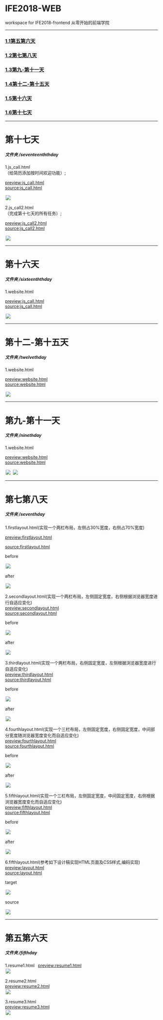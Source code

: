 # IFE2018-WEB
workspace for IFE2018-frontend
从零开始的前端学院  
***

### [1.1第五第六天](#fifthday)  

### [1.2第七第八天](#seventhday) 

### [1.3第九-第十一天](#ninethday) 

### [1.4第十二-第十五天](#twelvethday) 

### [1.5第十六天](#sixteenthday) 

### [1.6第十七天](#seventeenthday) 

 ***   
<a id="seventeenthday"></a>  

# 第十七天

##### 文件夹 /seventeenththday  

1.js_call.html  
（给简历添加按时间欢迎功能）;


<a href="https://cdn.rawgit.com/azcvcza/IFE2018-WEB/f62261db/seventeenthday/js_call.html">preview:js_call.html</a>  
<a href="https://github.com/azcvcza/IFE2018-WEB/blob/master/seventeenthday/js_call.html">source:js_call.html</a>  

<img src="https://github.com/azcvcza/IFE2018-WEB/blob/master/seventeenthday/img/time.gif"  hspace="2" vspace="2">  

2.js_call2.html  
（完成第十七天的所有任务）;


<a href="https://cdn.rawgit.com/azcvcza/IFE2018-WEB/f62261db/seventeenthday/js_call2.html">preview:js_call2.html</a>  
<a href="https://github.com/azcvcza/IFE2018-WEB/blob/master/seventeenthday/js_call.html">source:js_call2.html</a>  

<img src="https://github.com/azcvcza/IFE2018-WEB/blob/master/img/17_jscall.png"  hspace="2" vspace="2">  

  

  ***   
<a id="sixteenthday"></a>  

# 第十六天

##### 文件夹 /sixteenththday  

1.website.html  


<a href="https://cdn.rawgit.com/azcvcza/IFE2018-WEB/09e76c5e/sixteenthday/js_call.html">preview:js_call.html</a>  
<a href="https://github.com/azcvcza/IFE2018-WEB/blob/master/sixteenthday/js_call.html">source:js_call.html</a>  

<img src="https://github.com/azcvcza/IFE2018-WEB/blob/master/sixteenthday/img/Animation.gif"  hspace="2" vspace="2">  

  
  ***   
<a id="twelvethday"></a>  

# 第十二-第十五天

##### 文件夹 /twelvethday  

1.website.html  


<a href="https://cdn.rawgit.com/azcvcza/IFE2018-WEB/09e76c5e/twelvethday/website.html">preview:website.html</a>  
<a href="https://github.com/azcvcza/IFE2018-WEB/blob/master/twelvethday/website.html">source:website.html</a>  

<img src="https://github.com/azcvcza/IFE2018-WEB/blob/master/img/12_website.png"  hspace="2" vspace="2">  





***   
<a id="ninethday"></a>  

# 第九-第十一天

##### 文件夹 /ninethday  

1.website.html  


<a href="https://cdn.rawgit.com/azcvcza/IFE2018-WEB/09e76c5e/ninethday/website.html">preview:website.html</a>  
<a href="https://github.com/azcvcza/IFE2018-WEB/blob/master/ninethday/website.html">source:website.html</a>  

<img src="https://github.com/azcvcza/IFE2018-WEB/blob/master/img/9_header.png"  hspace="2" vspace="2">  
<img src="https://github.com/azcvcza/IFE2018-WEB/blob/master/img/9_welcome.png"  hspace="2" vspace="2">  


***  

<a id="seventhday"></a>   

# 第七第八天  

##### 文件夹 /seventhday  

 

1.firstlayout.html(实现一个两栏布局，左侧占30%宽度，右侧占70%宽度)  

<a href="https://cdn.rawgit.com/azcvcza/IFE2018-WEB/09e76c5e/seventhday/firstlayout.html">preview:firstlayout.html</a>  

<a href="https://github.com/azcvcza/IFE2018-WEB/blob/master/seventhday/firstlayout.html">source:firstlayout.html</a>  

before


<img src="https://github.com/azcvcza/IFE2018-WEB/blob/master/img/7_firstlayout1.png"  hspace="2" vspace="2"> 

after 

<img src="https://github.com/azcvcza/IFE2018-WEB/blob/master/img/7_firstlayout2.png"  hspace="2" vspace="2">  


2.secondlayout.html(实现一个两栏布局，左侧固定宽度，右侧根据浏览器宽度进行自适应变化)  
<a href="https://cdn.rawgit.com/azcvcza/IFE2018-WEB/09e76c5e/seventhday/secondlayout.html">preview:secondlayout.html</a>  
<a href="https://github.com/azcvcza/IFE2018-WEB/blob/master/seventhday/secondlayout.html">source:secondlayout.html</a>  

before


<img src="https://github.com/azcvcza/IFE2018-WEB/blob/master/img/7_secondlayout1.png"  hspace="2" vspace="2"> 

after 

<img src="https://github.com/azcvcza/IFE2018-WEB/blob/master/img/7_secondlayout2.png"  hspace="2" vspace="2">  


3.thirdlayout.html(实现一个两栏布局，右侧固定宽度，左侧根据浏览器宽度进行自适应变化)  
<a href="https://cdn.rawgit.com/azcvcza/IFE2018-WEB/09e76c5e/seventhday/thirdlayout.html">preview:thirdlayout.html</a>  
<a href="https://github.com/azcvcza/IFE2018-WEB/blob/master/seventhday/thirdlayout.html">source:thirdlayout.html</a>  


before


<img src="https://github.com/azcvcza/IFE2018-WEB/blob/master/img/7_thirdlayout1.png"  hspace="2" vspace="2"> 

after 

<img src="https://github.com/azcvcza/IFE2018-WEB/blob/master/img/7_thirdlayout2.png"  hspace="2" vspace="2">  

4.fourthlayout.html(实现一个三栏布局，左侧固定宽度，右侧固定宽度，中间部分宽度随浏览器宽度变化而自适应变化)  
<a href="https://cdn.rawgit.com/azcvcza/IFE2018-WEB/09e76c5e/seventhday/fourthlayout.html">preview:fourthlayout.html</a>  
<a href="https://github.com/azcvcza/IFE2018-WEB/blob/master/seventhday/fourthlayout.html">source:fourthlayout.html</a>  


before


<img src="https://github.com/azcvcza/IFE2018-WEB/blob/master/img/7_fourthlayout1.png"  hspace="2" vspace="2"> 

after 

<img src="https://github.com/azcvcza/IFE2018-WEB/blob/master/img/7_fourthlayout2.png"  hspace="2" vspace="2">  


5.fifthlayout.html(实现一个三栏布局，左侧固定宽度，中间固定宽度，右侧根据浏览器宽度变化而自适应变化)  
<a href="https://cdn.rawgit.com/azcvcza/IFE2018-WEB/09e76c5e/seventhday/fifthlayout.html">preview:fifthlayout.html</a>  
<a href="https://github.com/azcvcza/IFE2018-WEB/blob/master/seventhday/fifthlayout.html">source:fifthlayout.html</a>  


before


<img src="https://github.com/azcvcza/IFE2018-WEB/blob/master/img/7_fifthlayout1.png"  hspace="2" vspace="2"> 

after 

<img src="https://github.com/azcvcza/IFE2018-WEB/blob/master/img/7_fifthlayout2.png"  hspace="2" vspace="2">  


6.fifthlayout.html(参考如下设计稿实现HTML页面及CSS样式,编码实现)  
<a href="https://cdn.rawgit.com/azcvcza/IFE2018-WEB/09e76c5e/seventhday/layout.html">preview:layout.html</a>  
<a href="https://github.com/azcvcza/IFE2018-WEB/blob/master/seventhday/layout.html">source:layout.html</a>  


target


<img src="https://github.com/azcvcza/IFE2018-WEB/blob/master/seventhday/ife%E4%BB%BB%E5%8A%A1%E5%9B%BE.png"  hspace="2" vspace="2"> 

source 

<img src="https://github.com/azcvcza/IFE2018-WEB/blob/master/img/7_layout.png"  hspace="2" vspace="2">  




***   
<a id="fifthday"></a>  

# 第五第六天

##### 文件夹 /fifthday  

1.resume1.html  
<a href="https://cdn.rawgit.com/azcvcza/IFE2018-WEB/09e76c5e/fifthday/resume1.html">preview:resume1.html</a>  
<img src="https://github.com/azcvcza/IFE2018-WEB/blob/master/img/resume1.png"  hspace="2" vspace="2">

2.resume2.html  
<a href="https://cdn.rawgit.com/azcvcza/IFE2018-WEB/09e76c5e/fifthday/resume2.html">preview:resume2.html</a>  
<img src="https://github.com/azcvcza/IFE2018-WEB/blob/master/img/resume2.png"  hspace="2" vspace="2">  

3.resume3.html  
<a href="https://cdn.rawgit.com/azcvcza/IFE2018-WEB/93370e47/fifthday/resume3.html">preview:resume3.html</a>  
<img src="https://github.com/azcvcza/IFE2018-WEB/blob/master/img/resume3.png"  hspace="2" vspace="2">
